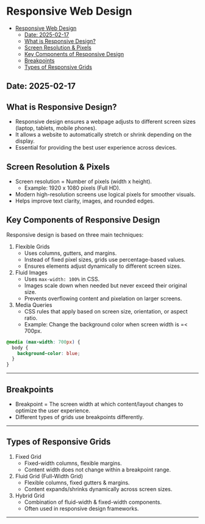 # Responsive Web Design

<!--toc:start-->

- [Responsive Web Design](#responsive-web-design)
  - [Date: 2025-02-17](#date-2025-02-17)
  - [What is Responsive Design?](#what-is-responsive-design)
  - [Screen Resolution & Pixels](#screen-resolution-pixels)
  - [Key Components of Responsive Design](#key-components-of-responsive-design)
  - [Breakpoints](#breakpoints)
  - [Types of Responsive Grids](#types-of-responsive-grids)
  <!--toc:end-->

## Date: 2025-02-17

## What is Responsive Design?

- Responsive design ensures a webpage adjusts to different screen sizes (laptop, tablets, mobile phones).
- It allows a website to automatically stretch or shrink depending on the display.
- Essential for providing the best user experience across devices.

## Screen Resolution & Pixels

- Screen resolution = Number of pixels (width x height).
  - Example: 1920 x 1080 pixels (Full HD).
- Modern high-resolution screens use logical pixels for smoother visuals.
- Helps improve text clarity, images, and rounded edges.

## Key Components of Responsive Design

Responsive design is based on three main techniques:

1. Flexible Grids
   - Uses columns, gutters, and margins.
   - Instead of fixed pixel sizes, grids use percentage-based values.
   - Ensures elements adjust dynamically to different screen sizes.
2. Fluid Images
   - Uses `max-width: 100%` in CSS.
   - Images scale down when needed but never exceed their original size.
   - Prevents overflowing content and pixelation on larger screens.
3. Media Queries
   - CSS rules that apply based on screen size, orientation, or aspect ratio.
   - Example: Change the background color when screen width is =< 700px.

```css
@media (max-width: 700px) {
  body {
    background-color: blue;
  }
}
```

---

## Breakpoints

- Breakpoint = The screen width at which content/layout changes to optimize the user experience.
- Different types of grids use breakpoints differently.

---

## Types of Responsive Grids

1. Fixed Grid
   - Fixed-width columns, flexible margins.
   - Content width does not change within a breakpoint range.
2. Fluid Grid (Full-Width Grid)
   - Flexible columns, fixed gutters & margins.
   - Content expands/shrinks dynamically across screen sizes.
3. Hybrid Grid
   - Combination of fluid-width & fixed-width components.
   - Often used in responsive design frameworks.

---
